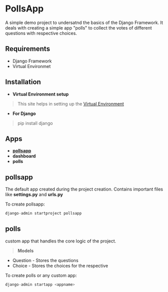 # PollsApp
A simple demo project to undersatnd the basics of the Django Framework. It deals with creating a simple app "polls" to collect the votes of different questions with respective choices.
## Requirements
- Django Framework
- Virtual Environmet
## Installation
- **Virtual Environment setup**
> This site helps in setting up the [Virtual Environment](https://www.geeksforgeeks.org/creating-python-virtual-environment-windows-linux/)
- **For Django**
> pip install django
## Apps
- **[pollsapp](https://github.com/srinivas175/pollsapp/blob/master/README.md#pollsapp-1)**
- **dashboard**
- **polls**
## pollsapp
The default app created during the project creation. Contains important files like **settings.py** and **urls.py** 

To create pollsapp:
```python
django-admin startproject pollsapp
```
## polls
custom app that handles the core logic of the project.
> **Models**
  - Question - Stores the questions
  - Choice - Stores the choices for the respective

To create polls or any custom app:
```python
django-admin startapp <appname>
```
